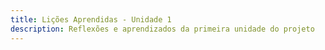 ```yaml
---
title: Lições Aprendidas - Unidade 1
description: Reflexões e aprendizados da primeira unidade do projeto
---
```

